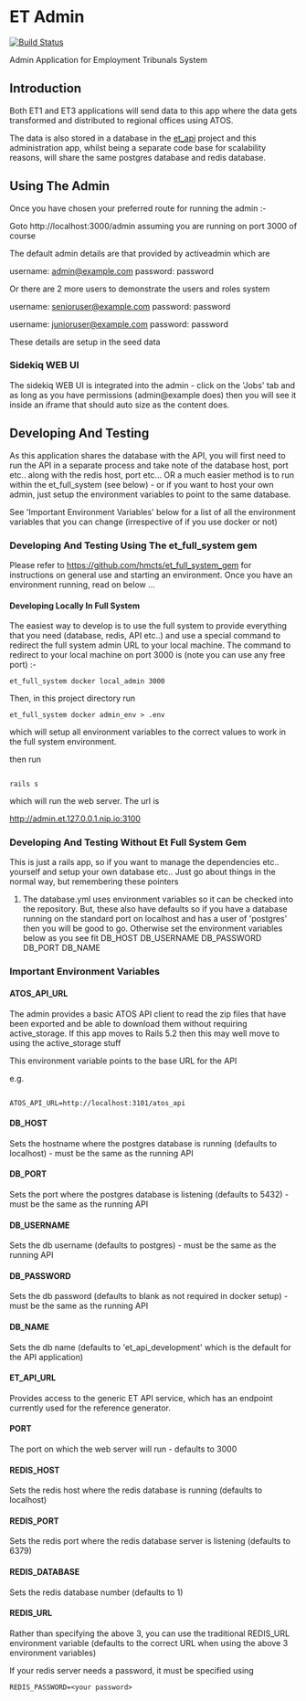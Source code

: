 # ET Admin

[![Build Status](https://dev.azure.com/HMCTS-PET/pet-azure-infrastructure/_apis/build/status/et-admin?branchName=develop)](https://dev.azure.com/HMCTS-PET/pet-azure-infrastructure/_build/latest?definitionId=18&branchName=develop)

Admin Application for Employment Tribunals System

## Introduction

Both ET1 and ET3 applications will send data to this app where the data gets transformed
and distributed to regional offices using ATOS.

The data is also stored in a database in the [et_api](https://github.com/ministryofjustice/et_api) project and this
administration app, whilst being a separate code base for scalability reasons, will share the same postgres database
and redis database.


## Using The Admin

Once you have chosen your preferred route for running the admin :-

Goto http://localhost:3000/admin assuming you are running on port 3000 of course

The default admin details are that provided by activeadmin which are

username: admin@example.com
password: password

Or there are 2 more users to demonstrate the users and roles system

username: senioruser@example.com
password: password

username: junioruser@example.com
password: password

These details are setup in the seed data

### Sidekiq WEB UI

The sidekiq WEB UI is integrated into the admin - click on the 'Jobs' tab and as long as you have permissions (admin@example does) then
you will see it inside an iframe that should auto size as the content does.


## Developing And Testing

As this application shares the database with the API, you will first need to run the API in a separate process and take note of the database
host, port etc.. along with the redis host, port etc...  OR a much easier method is to run within the et_full_system (see below)  - or if you want to host your own admin, just setup the environment variables to point to the same database.  

See 'Important Environment Variables' below for a list of all the environment variables that you can change (irrespective of if you use docker or not)

### Developing And Testing Using The et_full_system gem

Please refer to https://github.com/hmcts/et_full_system_gem for instructions on general use and starting an environment.
Once you have an environment running, read on below ...

#### Developing Locally In Full System

The easiest way to develop is to use the full system to provide everything that you need (database, redis, API etc..)
and use a special command to redirect the full system admin URL to your local machine.
The command to redirect to your local machine on port 3000 is (note you can use any free port) :-

```
et_full_system docker local_admin 3000
```

Then, in this project directory run

```
et_full_system docker admin_env > .env
```

which will setup all environment variables to the correct values to work in the full system environment.

then run

```

rails s

```

which will run the web server.  The url is

http://admin.et.127.0.0.1.nip.io:3100


### Developing And Testing Without Et Full System Gem

This is just a rails app, so if you want to manage the dependencies etc.. yourself and
setup your own database etc.. Just go about things in the normal way, but remembering these pointers

1. The database.yml uses environment variables so it can be checked into the repository.
   But, these also have defaults so if you have a database running on the standard port on localhost and
   has a user of 'postgres' then you will be good to go.  Otherwise set the environment variables below as you 
   see fit
   DB_HOST
   DB_USERNAME
   DB_PASSWORD
   DB_PORT
   DB_NAME


### Important Environment Variables

#### ATOS_API_URL

The admin provides a basic ATOS API client to read the zip files that have been
exported and be able to download them without requiring active_storage.
If this app moves to Rails 5.2 then this may well move to using the active_storage stuff

This environment variable points to the base URL for the API

e.g.
```

ATOS_API_URL=http://localhost:3101/atos_api

```

#### DB_HOST

Sets the hostname where the postgres database is running (defaults to localhost) - must be the same as the running API

#### DB_PORT

Sets the port where the postgres database is listening (defaults to 5432) - must be the same as the running API

#### DB_USERNAME

Sets the db username (defaults to postgres) - must be the same as the running API

#### DB_PASSWORD

Sets the db password (defaults to blank as not required in docker setup) - must be the same as the running API

#### DB_NAME

Sets the db name (defaults to 'et_api_development' which is the default for the API application)

#### ET_API_URL

Provides access to the generic ET API service, which has an endpoint currently used for the reference generator.

#### PORT

The port on which the web server will run - defaults to 3000

#### REDIS_HOST

Sets the redis host where the redis database is running (defaults to localhost)

#### REDIS_PORT

Sets the redis port where the redis database server is listening (defaults to 6379)

#### REDIS_DATABASE

Sets the redis database number (defaults to 1)

#### REDIS_URL

Rather than specifying the above 3, you can use the traditional REDIS_URL environment variable (defaults to the correct URL when using the above 3 environment variables)


If your redis server needs a password, it must be specified using

```
REDIS_PASSWORD=<your password>
```



